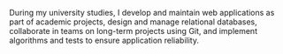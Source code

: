 During my university studies, I develop and maintain web applications as part of academic projects, design and manage relational databases, collaborate in teams on long-term projects using Git, and implement algorithms and tests to ensure application reliability.
